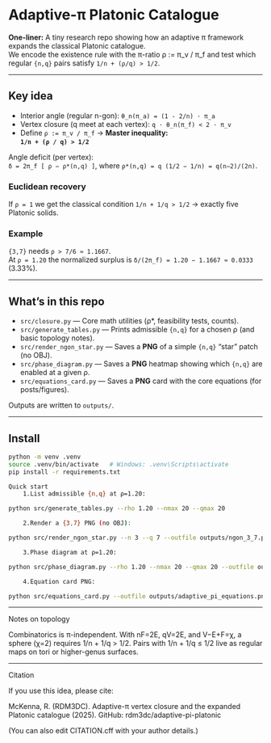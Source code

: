 # Adaptive-π Platonic Catalogue

**One-liner:** A tiny research repo showing how an adaptive π framework expands the classical Platonic catalogue.  
We encode the existence rule with the π-ratio ρ := π_v / π_f and test which regular `{n,q}` pairs satisfy
`1/n + (ρ/q) > 1/2`.

---

## Key idea

- Interior angle (regular n-gon): `θ_n(π_a) = (1 - 2/n) · π_a`
- Vertex closure (q meet at each vertex): `q · θ_n(π_f) < 2 · π_v`
- Define `ρ := π_v / π_f`  →  **Master inequality:**  
  **`1/n + (ρ / q) > 1/2`**

Angle deficit (per vertex):  
`δ = 2π_f [ ρ − ρ*(n,q) ]`, where `ρ*(n,q) = q (1/2 − 1/n) = q(n−2)/(2n)`.

### Euclidean recovery
If `ρ = 1` we get the classical condition `1/n + 1/q > 1/2` → exactly five Platonic solids.

### Example
`{3,7}` needs `ρ > 7/6 ≈ 1.1667`.  
At `ρ = 1.20` the normalized surplus is `δ/(2π_f) = 1.20 − 1.1667 ≈ 0.0333` (3.33%).

---

## What’s in this repo

- `src/closure.py` — Core math utilities (ρ*, feasibility tests, counts).
- `src/generate_tables.py` — Prints admissible `{n,q}` for a chosen ρ (and basic topology notes).
- `src/render_ngon_star.py` — Saves a **PNG** of a simple `{n,q}` “star” patch (no OBJ).
- `src/phase_diagram.py` — Saves a **PNG** heatmap showing which `{n,q}` are enabled at a given ρ.
- `src/equations_card.py` — Saves a **PNG** card with the core equations (for posts/figures).

Outputs are written to `outputs/`.

---

## Install

```bash
python -m venv .venv
source .venv/bin/activate   # Windows: .venv\Scripts\activate
pip install -r requirements.txt

Quick start
    1.List admissible {n,q} at ρ=1.20:

python src/generate_tables.py --rho 1.20 --nmax 20 --qmax 20

    2.Render a {3,7} PNG (no OBJ):

python src/render_ngon_star.py --n 3 --q 7 --outfile outputs/ngon_3_7.png

    3.Phase diagram at ρ=1.20:

python src/phase_diagram.py --rho 1.20 --nmax 20 --qmax 20 --outfile outputs/phase_rho_1_20.png

    4.Equation card PNG:

python src/equations_card.py --outfile outputs/adaptive_pi_equations.png
```

---

Notes on topology

Combinatorics is π-independent. With nF=2E, qV=2E, and V−E+F=χ, a sphere (χ=2) requires
1/n + 1/q > 1/2. Pairs with 1/n + 1/q ≤ 1/2 live as regular maps on tori or higher-genus surfaces.

---

Citation

If you use this idea, please cite:

McKenna, R. (RDM3DC). Adaptive-π vertex closure and the expanded Platonic catalogue (2025). GitHub: rdm3dc/adaptive-pi-platonic

(You can also edit CITATION.cff with your author details.)
